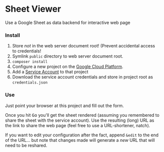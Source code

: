 # Sheet Viewer

Use a Google Sheet as data backend for interactive web page

### Install

  1. Store _not_ in the web server document root! (Prevent accidental access to credentials!
  2. Symlink `public` directory to web server document root.   
  3. `composer install`
  4. Configure a new project on the [Google Cloud Platform](https://console.cloud.google.com/apis/dashboard).
  5. Add a [Service Account](https://console.cloud.google.com/apis/credentials) to that project
  6. Download the service account credentials and store in project root as `credentials.json`

### Use

Just point your browser at this project and fill out the form.

Once you hit <kbd>Go</kbd> you'll get the sheet rendered (assuming you remembered to share the sheet with the service account). Use the resulting (long) URL as the 
link to share the web page (feel free to use a URL-shortener, natch).

If you want to edit your configuration after 
the fact, append `&edit` to the end of the URL... but note that changes made will generate a _new_ URL that will 
need to be reshared.
